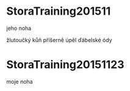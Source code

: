 
# StoraTraining201511
jeho noha

žlutoučký kůň příšerně úpěl ďábelské ódy

# StoraTraining20151123
moje noha